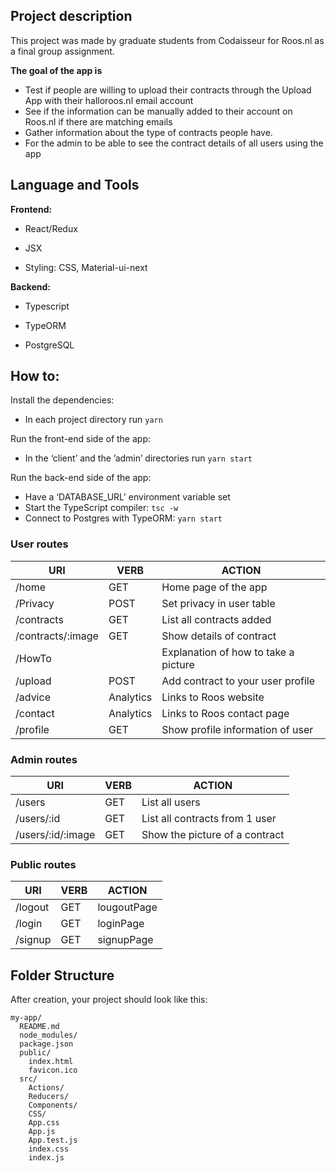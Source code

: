 

## Project description

This project was made by graduate students from Codaisseur for Roos.nl as a final group assignment.

**The goal of the app is**

* Test if people are willing to upload their contracts through the Upload App with their halloroos.nl email account
* See if the information can be manually added to their account on Roos.nl if there are matching emails
* Gather information about the type of contracts people have.
* For the admin to be able to see the contract details of all users using the app

## Language and Tools

**Frontend:**

* React/Redux

* JSX

* Styling: CSS, Material-ui-next


**Backend:**

* Typescript

* TypeORM

* PostgreSQL


## How to:

Install the dependencies:

* In each project directory run `yarn `

Run the front-end side of the app:

* In the ‘client’ and  the ’admin’ directories run `yarn start`

Run the back-end side of the app:

* Have a ‘DATABASE_URL' environment variable set
* Start the TypeScript compiler: `tsc -w`
* Connect to Postgres with TypeORM: `yarn start`

### User routes

|**URI**|**VERB**|**ACTION**|
|---------------------|------------|--------------------------------------|
| /home               | GET        | Home page of the app                 |
| /Privacy            | POST       | Set privacy in user table            |
| /contracts          | GET        | List all contracts added             |
| /contracts/:image   | GET        | Show details of contract             |
| /HowTo              |            | Explanation of how to take a picture |
| /upload             | POST       | Add contract to your user profile    |
| /advice             | Analytics  | Links to Roos website                |
| /contact            | Analytics  | Links to Roos contact page           |
| /profile            | GET        | Show profile information of user     |

### Admin routes

|**URI**|**VERB**|**ACTION**|
|--------------------|---------|--------------------------------|
| /users             | GET     | List all users                 |
| /users/:id         | GET     | List all contracts from 1 user |
| /users/:id/:image  | GET     | Show the picture of a contract |


### Public routes

|**URI**|**VERB**|**ACTION**|
|-------------|---------|-----------------------------------|
| /logout     | GET     | lougoutPage                       |
| /login      | GET     | loginPage                         |
| /signup     | GET     | signupPage                        |

## Folder Structure

After creation, your project should look like this:

```
my-app/
  README.md
  node_modules/
  package.json
  public/
    index.html
    favicon.ico
  src/
    Actions/
    Reducers/
    Components/
    CSS/
    App.css
    App.js
    App.test.js
    index.css
    index.js 
```
